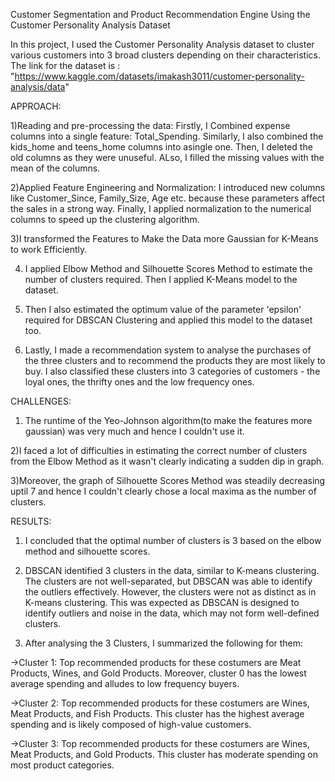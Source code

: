 Customer Segmentation and Product Recommendation Engine Using the Customer Personality Analysis Dataset


In this project, I used the Customer Personality Analysis dataset to cluster various customers into 3 broad clusters depending on their characteristics.
The link for the dataset is : "https://www.kaggle.com/datasets/imakash3011/customer-personality-analysis/data"
 


APPROACH: 

1)Reading and pre-processing the data: Firstly, I Combined expense columns into a single feature: Total_Spending. Similarly, I also combined the kids_home and teens_home columns into asingle one. Then, I deleted the old columns as they were unuseful. ALso, I filled the missing values with the mean of the columns.

2)Applied Feature Engineering and Normalization: I introduced new columns like Customer_Since, Family_Size, Age etc. because these parameters affect the sales in a strong way. Finally, I applied normalization to the numerical columns to speed up the clustering algorithm.

3)I transformed the Features to Make the Data more Gaussian for K-Means to work Efficiently.

4) I applied Elbow Method and Silhouette Scores Method to estimate the number of clusters required. Then I applied K-Means model to the dataset.

5) Then I also estimated the optimum value of the parameter 'epsilon' required for  DBSCAN Clustering and applied this model to the dataset too.

6) Lastly, I made a recommendation system to analyse the purchases of the three clusters and to recommend the products they are most likely to buy. I also classified these clusters into 3 categories of customers - the loyal ones, the thrifty ones and the low frequency ones.


CHALLENGES:

1) The runtime of the Yeo-Johnson algorithm(to make the features more gaussian) was very much and hence I couldn't use it.

2)I faced a lot of difficulties in estimating the correct number of clusters from the Elbow Method as it wasn't clearly indicating a sudden dip in graph. 

3)Moreover, the graph of Silhouette Scores Method was steadily decreasing uptil 7 and hence I couldn't clearly chose a local maxima as the number of clusters.


RESULTS:

1) I concluded that the optimal number of clusters is 3 based on the elbow method and silhouette scores.

2) DBSCAN identified 3 clusters in the data, similar to K-means clustering. The clusters are not well-separated, but DBSCAN was able to identify the outliers effectively.
However, the clusters were not as distinct as in K-means clustering. This was expected as DBSCAN is designed to identify outliers and noise in the data, which may not form well-defined clusters.

3) After analysing the 3 Clusters, I summarized the following for them:

->Cluster 1: Top recommended products for these costumers are Meat Products, Wines, and Gold Products. Moreover, cluster 0 has the lowest average spending and alludes to low frequency buyers.

->Cluster 2: Top recommended products  for these costumers are Wines, Meat Products, and Fish Products. This cluster has the highest average spending and is likely composed of high-value customers.

->Cluster 3: Top recommended products for these costumers are Wines, Meat Products, and Gold Products. This cluster has moderate spending on most product categories.